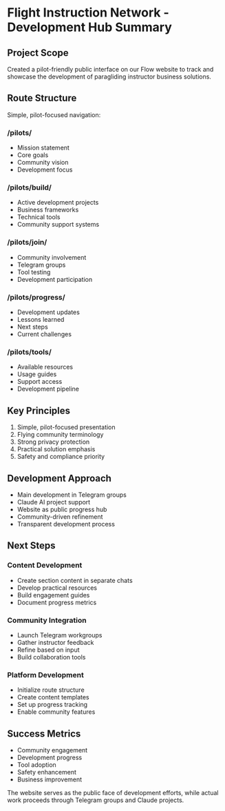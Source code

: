 # Flight Instruction Network - Development Hub Summary

## Project Scope
Created a pilot-friendly public interface on our Flow website to track and showcase the development of paragliding instructor business solutions.

## Route Structure
Simple, pilot-focused navigation:

### /pilots/
- Mission statement
- Core goals
- Community vision
- Development focus

### /pilots/build/
- Active development projects
- Business frameworks
- Technical tools
- Community support systems

### /pilots/join/
- Community involvement
- Telegram groups
- Tool testing
- Development participation

### /pilots/progress/
- Development updates
- Lessons learned
- Next steps
- Current challenges

### /pilots/tools/
- Available resources
- Usage guides
- Support access
- Development pipeline

## Key Principles
1. Simple, pilot-focused presentation
2. Flying community terminology
3. Strong privacy protection
4. Practical solution emphasis
5. Safety and compliance priority

## Development Approach
- Main development in Telegram groups
- Claude AI project support
- Website as public progress hub
- Community-driven refinement
- Transparent development process

## Next Steps

### Content Development
- Create section content in separate chats
- Develop practical resources
- Build engagement guides
- Document progress metrics

### Community Integration
- Launch Telegram workgroups
- Gather instructor feedback
- Refine based on input
- Build collaboration tools

### Platform Development
- Initialize route structure
- Create content templates
- Set up progress tracking
- Enable community features

## Success Metrics
- Community engagement
- Development progress
- Tool adoption
- Safety enhancement
- Business improvement

The website serves as the public face of development efforts, while actual work proceeds through Telegram groups and Claude projects.
